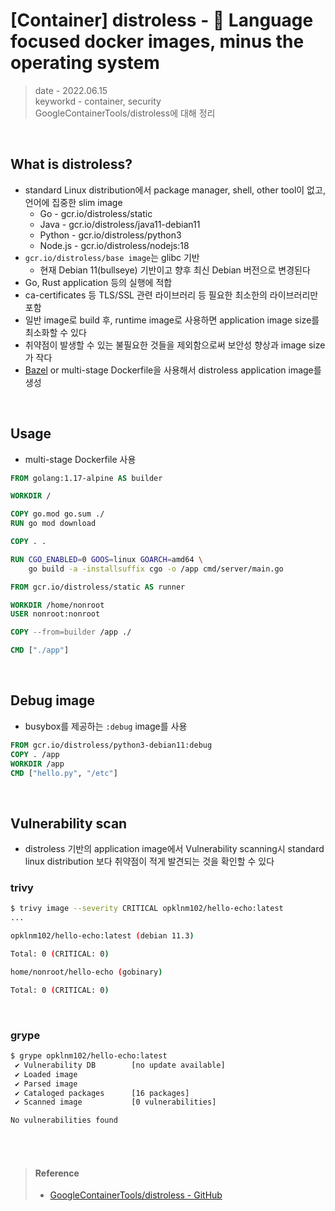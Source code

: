 # [Container] distroless - 🥑 Language focused docker images, minus the operating system
> date - 2022.06.15  
> keyworkd - container, security  
> GoogleContainerTools/distroless에 대해 정리

<br>

## What is distroless?
* standard Linux distribution에서 package manager, shell, other tool이 없고, 언어에 집중한 slim image
  * Go - gcr.io/distroless/static
  * Java - gcr.io/distroless/java11-debian11
  * Python - gcr.io/distroless/python3
  * Node.js - gcr.io/distroless/nodejs:18
* `gcr.io/distroless/base image`는 glibc 기반
  * 현재 Debian 11(bullseye) 기반이고 향후 최신 Debian 버전으로 변경된다
* Go, Rust application 등의 실행에 적합
* ca-certificates 등 TLS/SSL 관련 라이브러리 등 필요한 최소한의 라이브러리만 포함
* 일반 image로 build 후, runtime image로 사용하면 application image size를 최소화할 수 있다
* 취약점이 발생할 수 있는 불필요한 것들을 제외함으로써 보안성 향상과 image size가 작다
* [Bazel](https://bazel.build/) or multi-stage Dockerfile을 사용해서 distroless application image를 생성


<br>

## Usage
*  multi-stage Dockerfile 사용
```dockerfile
FROM golang:1.17-alpine AS builder

WORKDIR /

COPY go.mod go.sum ./
RUN go mod download

COPY . .

RUN CGO_ENABLED=0 GOOS=linux GOARCH=amd64 \
    go build -a -installsuffix cgo -o /app cmd/server/main.go

FROM gcr.io/distroless/static AS runner

WORKDIR /home/nonroot
USER nonroot:nonroot

COPY --from=builder /app ./

CMD ["./app"]
```

<br>

## Debug image
* busybox를 제공하는 `:debug` image를 사용
```dockerfile
FROM gcr.io/distroless/python3-debian11:debug
COPY . /app
WORKDIR /app
CMD ["hello.py", "/etc"]
```


<br>

## Vulnerability scan
* distroless 기반의 application image에서 Vulnerability scanning시 standard linux distribution 보다 취약점이 적게 발견되는 것을 확인할 수 있다

### trivy
```sh
$ trivy image --severity CRITICAL opklnm102/hello-echo:latest
...

opklnm102/hello-echo:latest (debian 11.3)

Total: 0 (CRITICAL: 0)

home/nonroot/hello-echo (gobinary)

Total: 0 (CRITICAL: 0)
```

<br>

### grype
```sh
$ grype opklnm102/hello-echo:latest
 ✔ Vulnerability DB        [no update available]
 ✔ Loaded image
 ✔ Parsed image
 ✔ Cataloged packages      [16 packages]
 ✔ Scanned image           [0 vulnerabilities]

No vulnerabilities found
```


<br><br>

> #### Reference
> * [GoogleContainerTools/distroless - GitHub](https://github.com/GoogleContainerTools/distroless)
